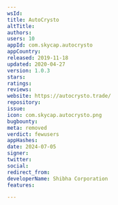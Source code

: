 ```yaml
---
wsId: 
title: AutoCrysto
altTitle: 
authors: 
users: 10
appId: com.skycap.autocrysto
appCountry: 
released: 2019-11-18
updated: 2020-04-27
version: 1.0.3
stars: 
ratings: 
reviews: 
website: https://autocrysto.trade/
repository: 
issue: 
icon: com.skycap.autocrysto.png
bugbounty: 
meta: removed
verdict: fewusers
appHashes: 
date: 2024-07-05
signer: 
twitter: 
social: 
redirect_from: 
developerName: Shibha Corporation
features: 

---
```


